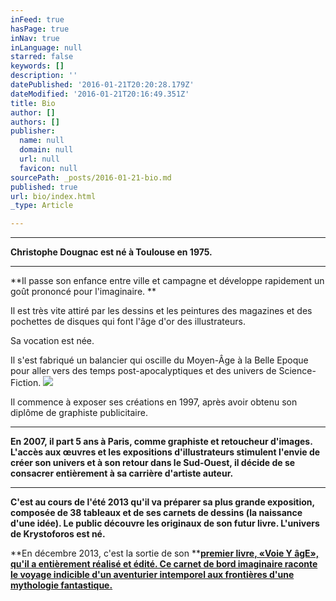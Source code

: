 ```yaml
---
inFeed: true
hasPage: true
inNav: true
inLanguage: null
starred: false
keywords: []
description: ''
datePublished: '2016-01-21T20:20:28.179Z'
dateModified: '2016-01-21T20:16:49.351Z'
title: Bio
author: []
authors: []
publisher:
  name: null
  domain: null
  url: null
  favicon: null
sourcePath: _posts/2016-01-21-bio.md
published: true
url: bio/index.html
_type: Article

---
```

****

**Christophe Dougnac est né à Toulouse en 1975\.**

****

**Il passe son enfance entre ville et campagne et développe rapidement un goût prononcé pour l'imaginaire. **

Il est très vite attiré par les dessins et les peintures des magazines et des pochettes de disques qui font l'âge d'or des illustrateurs.

Sa vocation est née.

Il s'est fabriqué un balancier qui oscille du Moyen-Âge à la Belle Epoque pour aller vers des temps post-apocalyptiques et des univers de Science-Fiction. ![](https://the-grid-user-content.s3-us-west-2.amazonaws.com/001d8a3c-a6f1-4d6a-9fb8-0cd42af79f33.jpg)

Il commence à exposer ses créations en 1997, après avoir obtenu son diplôme de graphiste publicitaire.

****

**En 2007, il part 5 ans à Paris, comme graphiste et retoucheur d'images. L'accès aux œuvres et les expositions d'illustrateurs stimulent l'envie de créer son univers et à son retour dans le Sud-Ouest, il décide de se consacrer entièrement à sa carrière d'artiste auteur.**

****

**C'est au cours de l'été 2013 qu'il va préparer sa plus grande exposition, composée de 38 tableaux et de ses carnets de dessins (la naissance d'une idée). Le public découvre les originaux de son futur livre. L'univers de Krystoforos est né.**

**En décembre 2013, c'est la sortie de son ****[premier livre, «Voie Y âgE», qu'il a entièrement réalisé et édité. Ce carnet de bord imaginaire raconte le voyage indicible d'un aventurier intemporel aux frontières d'une mythologie fantastique.][0]**

[0]: null